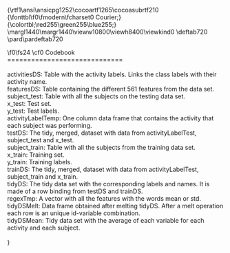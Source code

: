 {\rtf1\ansi\ansicpg1252\cocoartf1265\cocoasubrtf210
{\fonttbl\f0\fmodern\fcharset0 Courier;}
{\colortbl;\red255\green255\blue255;}
\margl1440\margr1440\vieww10800\viewh8400\viewkind0
\deftab720
\pard\pardeftab720

\f0\fs24 \cf0 Codebook\
=============================\
\
activitiesDS: Table with the activity labels. Links the class labels with their activity name.\
featuresDS: Table containing the different 561 features from the data set.\
subject_test: Table with all the subjects on the testing data set.\
x_test: Test set.\
y_test: Test labels.\
activityLabelTemp: One column data frame that contains the activity that each subject was performing.\
testDS: The tidy, merged, dataset with data from activityLabelTest, subject_test and x_test.\
subject_train: Table with all the subjects from the training data set.\
x_train: Training set.\
y_train: Training labels.\
trainDS: The tidy, merged, dataset with data from activityLabelTest, subject_train and x_train.\
tidyDS: The tidy data set with the corresponding labels and names. It is made of a row binding from testDS and trainDS.\
regexTmp: A vector with all the features with the words mean or std.\
tidyDSMelt: Data frame obtained after melting tidyDS. After a melt operation each row is an unique id-variable combination.\
tidyDSMean: Tidy data set with the average of each variable for each activity and each subject.\
\
}